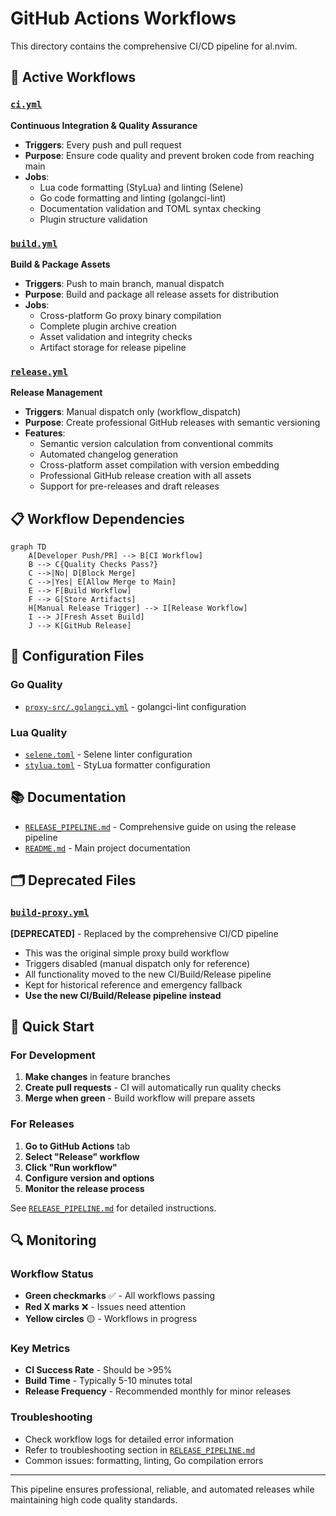 # GitHub Actions Workflows

This directory contains the comprehensive CI/CD pipeline for al.nvim.

## 🚀 Active Workflows

### [`ci.yml`](ci.yml)
**Continuous Integration & Quality Assurance**
- **Triggers**: Every push and pull request
- **Purpose**: Ensure code quality and prevent broken code from reaching main
- **Jobs**:
  - Lua code formatting (StyLua) and linting (Selene)
  - Go code formatting and linting (golangci-lint)
  - Documentation validation and TOML syntax checking
  - Plugin structure validation

### [`build.yml`](build.yml)
**Build & Package Assets**
- **Triggers**: Push to main branch, manual dispatch
- **Purpose**: Build and package all release assets for distribution
- **Jobs**:
  - Cross-platform Go proxy binary compilation
  - Complete plugin archive creation
  - Asset validation and integrity checks
  - Artifact storage for release pipeline

### [`release.yml`](release.yml)
**Release Management**
- **Triggers**: Manual dispatch only (workflow_dispatch)
- **Purpose**: Create professional GitHub releases with semantic versioning
- **Features**:
  - Semantic version calculation from conventional commits
  - Automated changelog generation
  - Cross-platform asset compilation with version embedding
  - Professional GitHub release creation with all assets
  - Support for pre-releases and draft releases

## 📋 Workflow Dependencies

```mermaid
graph TD
    A[Developer Push/PR] --> B[CI Workflow]
    B --> C{Quality Checks Pass?}
    C -->|No| D[Block Merge]
    C -->|Yes| E[Allow Merge to Main]
    E --> F[Build Workflow]
    F --> G[Store Artifacts]
    H[Manual Release Trigger] --> I[Release Workflow]
    I --> J[Fresh Asset Build]
    J --> K[GitHub Release]
```

## 🔧 Configuration Files

### Go Quality
- [`proxy-src/.golangci.yml`](../proxy-src/.golangci.yml) - golangci-lint configuration

### Lua Quality
- [`selene.toml`](../../selene.toml) - Selene linter configuration
- [`stylua.toml`](../../stylua.toml) - StyLua formatter configuration

## 📚 Documentation

- [`RELEASE_PIPELINE.md`](../../RELEASE_PIPELINE.md) - Comprehensive guide on using the release pipeline
- [`README.md`](../../README.md) - Main project documentation

## 🗂️ Deprecated Files

### [`build-proxy.yml`](build-proxy.yml)
**[DEPRECATED]** - Replaced by the comprehensive CI/CD pipeline
- This was the original simple proxy build workflow
- Triggers disabled (manual dispatch only for reference)
- All functionality moved to the new CI/Build/Release pipeline
- Kept for historical reference and emergency fallback
- **Use the new CI/Build/Release pipeline instead**

## 🎯 Quick Start

### For Development
1. **Make changes** in feature branches
2. **Create pull requests** - CI will automatically run quality checks
3. **Merge when green** - Build workflow will prepare assets

### For Releases
1. **Go to GitHub Actions** tab
2. **Select "Release" workflow**
3. **Click "Run workflow"**
4. **Configure version and options**
5. **Monitor the release process**

See [`RELEASE_PIPELINE.md`](../../RELEASE_PIPELINE.md) for detailed instructions.

## 🔍 Monitoring

### Workflow Status
- **Green checkmarks** ✅ - All workflows passing
- **Red X marks** ❌ - Issues need attention
- **Yellow circles** 🟡 - Workflows in progress

### Key Metrics
- **CI Success Rate** - Should be >95%
- **Build Time** - Typically 5-10 minutes total
- **Release Frequency** - Recommended monthly for minor releases

### Troubleshooting
- Check workflow logs for detailed error information
- Refer to troubleshooting section in [`RELEASE_PIPELINE.md`](../../RELEASE_PIPELINE.md)
- Common issues: formatting, linting, Go compilation errors

---

This pipeline ensures professional, reliable, and automated releases while maintaining high code quality standards.
